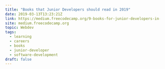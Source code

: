 ```yaml
---
title: "Books that Junior Developers should read in 2019"
date: 2019-03-13T13:23:21Z
link: https://medium.freecodecamp.org/9-books-for-junior-developers-in-2019-e41fc7ecc586?source=rss----336d898217ee---4&utm_medium=RSS&utm_source=news.12bit.vn
site: medium.freecodecamp.org
topic: Webdev
tags:
  - learning
  - careers
  - books
  - junior-developer
  - software-development
draft: false
---
```

